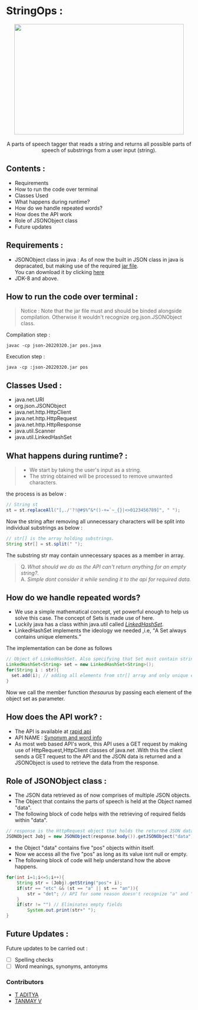 # StringOps :
<p align="center">
  <img width="460" height="300" src = "https://imgs.search.brave.com/leIEr9JmWsLlFTxsOSaLy9RgZ3RFao9UGpqsnBErl18/rs:fit:613:225:1/g:ce/aHR0cHM6Ly90c2U0/Lm1tLmJpbmcubmV0/L3RoP2lkPU9JUC5h/MTVYTmhoS2xaa3F3/NjNiQklmSE93SGFG/dSZwaWQ9QXBp"><br> <br>
  A parts of speech tagger that reads a string and returns all possible parts of speech of substrings from a user input (string).
</p>


## Contents :
* Requirements
* How to run the code over terminal
* Classes Used
* What happens during runtime?
* How do we handle repeated words?
* How does the API work
* Role of JSONObject class
* Future updates

## Requirements :
- JSONObject class in java : As of now the built in JSON class in java is depracated, but making use of the required [jar file](https://github.com/stleary/JSON-java).<br> You can download it by clicking [here](https://search.maven.org/remotecontent?filepath=org/json/json/20220320/json-20220320.jar)<br>
- JDK-8 and above.
 
## How to run the code over terminal : 
> Notice : 
Note that the jar file must and should be binded alongside compilation. Otherwise it wouldn't recognize org.json.JSONObject class.<br>

Compilation step :
```shell
javac -cp json-20220320.jar pos.java
```
Execution step :
```shell
java -cp :json-20220320.jar pos
```

## Classes Used : 
* java.net.URI
* org.json.JSONObject
* java.net.http.HttpClient
* java.net.http.HttpRequest
* java.net.http.HttpResponse
* java.util.Scanner
* java.util.LinkedHashSet
 
## What happens during runtime? :
> - We start by taking the user's input as a string.<br>
> - The string obtained will be processed to remove unwanted characters.<br>

the process is as below :
```java
// String st
st = st.replaceAll("[,./'?!@#$%^&*()-+=`~_{}|<>0123456789]", " ");
```
Now the string after removing all unnecessary characters will be split into individual substrings as below :
```java
// str[] is the array holding substrings.
String str[] = st.split(" ");
```
The substring str may contain unnecessary spaces as a member in array.<br> 
> Q. <i>What should we do as the API can't return anything for an empty string?.</i><br>A. <i> Simple dont consider it while sending it to the api for required data.</i>

## How do we handle repeated words?
* We use a simple mathematical concept, yet powerful enough to help us solve this case. The concept of Sets is made use of here.
* Luckily java has a class within java.util called [*LinkedHashSet*](https://www.geeksforgeeks.org/linkedhashset-in-java-with-examples/).
* LinkedHashSet implements the ideology we needed ,i.e, <q>A Set always contains unique elements.</q>

The implementation can be done as follows <br>
```java
// Object of LinkedHashSet. Also specifying that Set must contain strings only.
LinkedHashSet<String> set = new LinkedHashSet<String>(); 
for(String i : str){
  set.add(i); // adding all elements from str[] array and only unique elements will be added.
}
```

Now we call the member function <i>thesaurus</i> by passing each element of the object set as parameter.

## How does the API work? :
- The API is available at [rapid api](https://rapidapi.com/hub)<br>
- API NAME : [Synonym and word info](https://rapidapi.com/techytools/api/synonyms-word-info/)<br>
- As most web based API's work, this API uses a GET request by making use of HttpRequest,HttpClient classes of java.net .With this the client sends a GET request to the API and the JSON data is returned and a JSONObject is used to retrieve the data from the response.

## Role of JSONObject class :
* The JSON data retrieved as of now comprises of multiple JSON objects.
* The Object that contains the parts of speech is held at the Object named "data".
* The following block of code helps with the retrieving of required fields within "data".
```java
// response is the HttpRequest object that holds the returned JSON data
JSONObject Jobj = new JSONObject(response.body()).getJSONObject("data");
```

 
* the Object "data" contains five "pos" objects within itself.
* Now we access all the five "pos" as long as its value isnt null or empty.
* The following block of code will help understand how the above happens.
```java
for(int i=1;i<=5;i++){
    String str = (Jobj).getString("pos"+ i);
    if(str == "etc" && (st == "a" || st == "an")){
        str = "det"; // API for some reason doesn't recognize "a" and "an" as determiners.
    }
    if(str != "") // Eliminates empty fields
        System.out.print(str+" ");
}
```
## Future Updates :
Future updates to be carried out : <br>
* [ ] Spelling checks <br>
* [ ] Word meanings, synonyms, antonyms<br>

### Contributors
* [T ADITYA](https://github.com/Mikeyzgoat)
* [TANMAY V](https://github.com/thetanmayguy)
